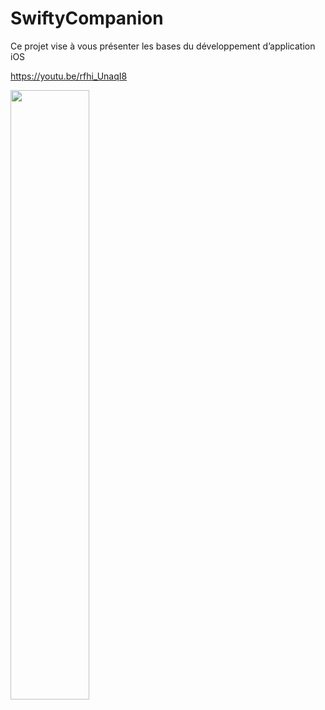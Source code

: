 # SwiftyCompanion
Ce projet vise à vous présenter les bases du développement d’application iOS

https://youtu.be/rfhi_UnaqI8


<img src="https://img.youtube.com/vi/rfhi_UnaqI8/maxresdefault.jpg" width="50%">
